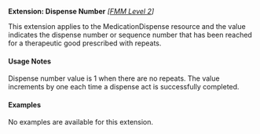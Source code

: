 **Extension: Dispense Number** *[[FMM Level 2](guidance.html)]*

This extension applies to the MedicationDispense resource and the value indicates the dispense number or sequence number that has been reached for a therapeutic good prescribed with repeats.

#### Usage Notes
Dispense number value is 1 when there are no repeats. The value increments by one each time a dispense act is successfully completed.

#### Examples
No examples are available for this extension.